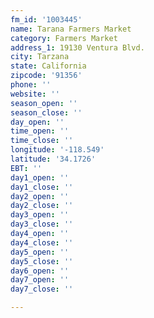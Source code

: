 ```yaml
---
fm_id: '1003445'
name: Tarana Farmers Market
category: Farmers Market
address_1: 19130 Ventura Blvd.
city: Tarzana
state: California
zipcode: '91356'
phone: ''
website: ''
season_open: ''
season_close: ''
day_open: ''
time_open: ''
time_close: ''
longitude: '-118.549'
latitude: '34.1726'
EBT: ''
day1_open: ''
day1_close: ''
day2_open: ''
day2_close: ''
day3_open: ''
day3_close: ''
day4_open: ''
day4_close: ''
day5_open: ''
day5_close: ''
day6_open: ''
day7_open: ''
day7_close: ''

---
```

